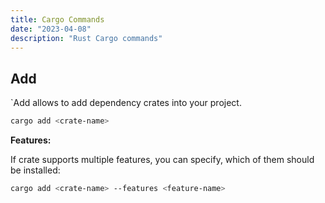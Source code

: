 ```yaml
---
title: Cargo Commands
date: "2023-04-08"
description: "Rust Cargo commands"
---
```


## Add

`Add allows to add dependency crates into your project.

```bash
cargo add <crate-name>
```

**Features:**

If crate supports multiple features, you can specify, which of them should be installed:

```bash
cargo add <crate-name> --features <feature-name>
```
